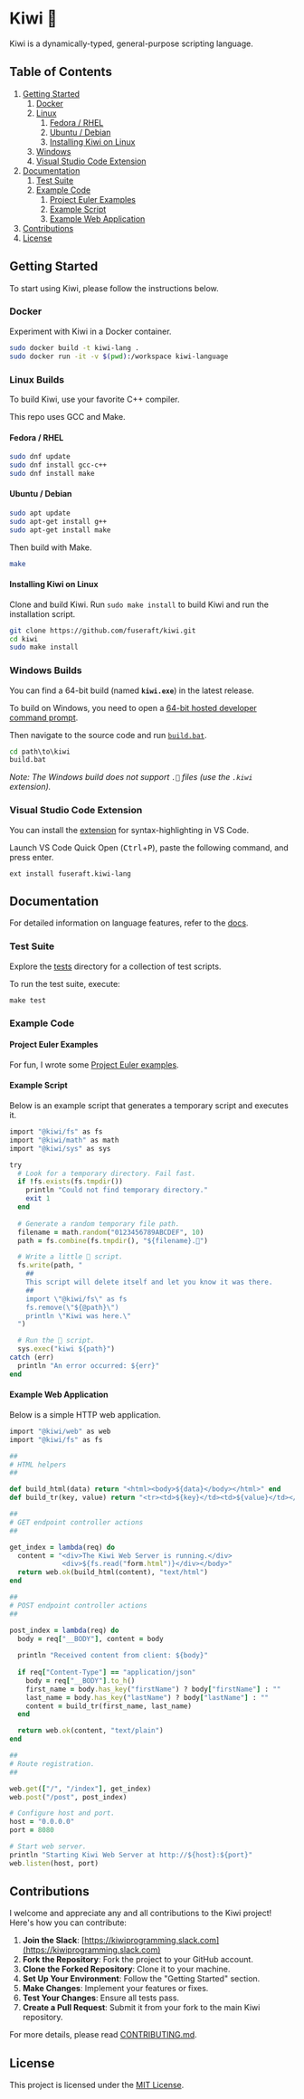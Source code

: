 # Kiwi 🥝

Kiwi is a dynamically-typed, general-purpose scripting language.

## Table of Contents

1. [Getting Started](#getting-started)
    1. [Docker](#docker)
    2. [Linux](#linux-builds)
        1. [Fedora / RHEL](#fedora--rhel)
        2. [Ubuntu / Debian](#ubuntu--debian)
        3. [Installing Kiwi on Linux](#installing-kiwi-on-linux)
    3. [Windows](#windows-builds)
    4. [Visual Studio Code Extension](#visual-studio-code-extension)
2. [Documentation](#documentation)
    1. [Test Suite](#test-suite)
    1. [Example Code](#example-code)
        1. [Project Euler Examples](#project-euler-examples)
        2. [Example Script](#example-script)
        3. [Example Web Application](#example-web-application)
3. [Contributions](#contributions)
4. [License](#license)

## Getting Started

To start using Kiwi, please follow the instructions below. 

### Docker

Experiment with Kiwi in a Docker container.

```bash
sudo docker build -t kiwi-lang .
sudo docker run -it -v $(pwd):/workspace kiwi-language
```

### Linux Builds

To build Kiwi, use your favorite C++ compiler.

This repo uses GCC and Make.

#### Fedora / RHEL

```bash
sudo dnf update
sudo dnf install gcc-c++
sudo dnf install make
```

#### Ubuntu / Debian

```bash
sudo apt update
sudo apt-get install g++
sudo apt-get install make
```

Then build with Make.

```bash
make
```

#### Installing Kiwi on Linux

Clone and build Kiwi.  Run `sudo make install` to build Kiwi and run the installation script.

```bash
git clone https://github.com/fuseraft/kiwi.git
cd kiwi
sudo make install
```

### Windows Builds

You can find a 64-bit build (named **`kiwi.exe`**) in the latest release.

To build on Windows, you need to open a [64-bit hosted developer command prompt](https://learn.microsoft.com/en-us/cpp/build/how-to-enable-a-64-bit-visual-cpp-toolset-on-the-command-line?view=msvc-170).

Then navigate to the source code and run [`build.bat`](build.bat).

```cmd
cd path\to\kiwi
build.bat
```

*Note: The Windows build does not support `.🥝` files (use the `.kiwi` extension).*

### Visual Studio Code Extension

You can install the [extension](https://marketplace.visualstudio.com/items?itemName=fuseraft.kiwi-lang) for syntax-highlighting in VS Code.

Launch VS Code Quick Open (<kbd>Ctrl</kbd>+<kbd>P</kbd>), paste the following command, and press enter.
```
ext install fuseraft.kiwi-lang
```

## Documentation

For detailed information on language features, refer to the [docs](docs/README.md).

### Test Suite

Explore the [tests](tests/) directory for a collection of test scripts. 

To run the test suite, execute:

```shell
make test
```

### Example Code

#### Project Euler Examples

For fun, I wrote some [Project Euler examples](examples/project_euler/).

#### Example Script
Below is an example script that generates a temporary script and executes it.

```ruby
import "@kiwi/fs" as fs
import "@kiwi/math" as math
import "@kiwi/sys" as sys

try
  # Look for a temporary directory. Fail fast.
  if !fs.exists(fs.tmpdir())
    println "Could not find temporary directory."
    exit 1
  end
  
  # Generate a random temporary file path.
  filename = math.random("0123456789ABCDEF", 10)
  path = fs.combine(fs.tmpdir(), "${filename}.🥝")

  # Write a little 🥝 script.
  fs.write(path, "
    ##
    This script will delete itself and let you know it was there.
    ##
    import \"@kiwi/fs\" as fs
    fs.remove(\"${@path}\")
    println \"Kiwi was here.\"
  ")

  # Run the 🥝 script.
  sys.exec("kiwi ${path}")
catch (err)
  println "An error occurred: ${err}"
end
```

#### Example Web Application

Below is a simple HTTP web application.

```ruby
import "@kiwi/web" as web
import "@kiwi/fs" as fs

##
# HTML helpers
##

def build_html(data) return "<html><body>${data}</body></html>" end
def build_tr(key, value) return "<tr><td>${key}</td><td>${value}</td></tr>" end

##
# GET endpoint controller actions
##

get_index = lambda(req) do
  content = "<div>The Kiwi Web Server is running.</div>
             <div>${fs.read("form.html")}</div></body>"
  return web.ok(build_html(content), "text/html")
end

##
# POST endpoint controller actions
##

post_index = lambda(req) do
  body = req["__BODY"], content = body
  
  println "Received content from client: ${body}"
  
  if req["Content-Type"] == "application/json"
    body = req["__BODY"].to_h()
    first_name = body.has_key("firstName") ? body["firstName"] : ""
    last_name = body.has_key("lastName") ? body["lastName"] : ""
    content = build_tr(first_name, last_name)
  end

  return web.ok(content, "text/plain")
end

##
# Route registration.
##

web.get(["/", "/index"], get_index)
web.post("/post", post_index)

# Configure host and port.
host = "0.0.0.0"
port = 8080

# Start web server.
println "Starting Kiwi Web Server at http://${host}:${port}"
web.listen(host, port)
```

## Contributions

I welcome and appreciate any and all contributions to the Kiwi project! Here's how you can contribute:

1. **Join the Slack**: [https://kiwiprogramming.slack.com](https://kiwiprogramming.slack.com)
2. **Fork the Repository**: Fork the project to your GitHub account.
3. **Clone the Forked Repository**: Clone it to your machine.
4. **Set Up Your Environment**: Follow the "Getting Started" section.
5. **Make Changes**: Implement your features or fixes.
6. **Test Your Changes**: Ensure all tests pass.
7. **Create a Pull Request**: Submit it from your fork to the main Kiwi repository.

For more details, please read [CONTRIBUTING.md](CONTRIBUTING.md).

## License

This project is licensed under the [MIT License](LICENSE).
